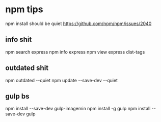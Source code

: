 # npm tips

npm install should be quiet
https://github.com/npm/npm/issues/2040

## info shit
npm search express
npm info express
npm view express dist-tags

## outdated shit
npm outdated --quiet
npm update --save-dev --quiet

## gulp bs
npm install --save-dev gulp-imagemin
npm install -g gulp
npm install --save-dev gulp

